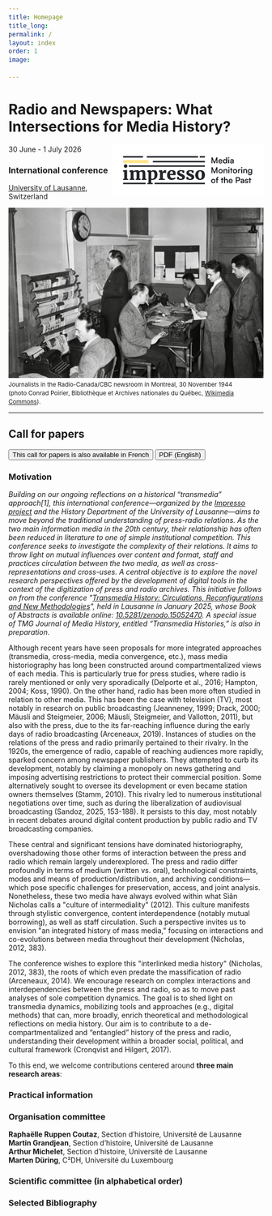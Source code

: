 ```yaml
---
title: Homepage
title_long: 
permalink: /
layout: index
order: 1
image: 

---
```


# Radio and Newspapers: What Intersections for Media History?
<img src="images/impresso.png" alt="image" width="300" height="auto" align="right">
30 June - 1 July 2026

### International conference
[University of Lausanne](https://impresso.github.io/radio-and-newspapers-conference/practical), Switzerland

![Radio and Newspapers Conference](images/radio_and_newspapers_conference_2026.jpg)
<small>Journalists in the Radio-Canada/CBC newsroom in Montreal, 30 November 1944<br>(photo Conrad Poirier, Bibliothèque et Archives nationales du Québec, [Wikimedia Commons](https://commons.wikimedia.org/wiki/File:CBC_journalists_in_Montreal.jpg)).</small>

<hr>

## Call for papers
<button class="button button1" onclick="window.location.href='https://impresso.github.io/radio-and-newspapers-conference/fr';">This call for papers is also available in French</button> <button class="button button1" onclick="window.location.href='files/xxxx.pdf';">PDF (English)</button>

### Motivation

_Building on our ongoing reflections on a historical “transmedia” approach[1], this international conference—organized by the [Impresso project](https://impresso-project.ch/) and the History Department of the University of Lausanne—aims to move beyond the traditional understanding of press-radio relations. As the two main information media in the 20th century, their relationship has often been reduced in literature to one of simple institutional competition. This conference seeks to investigate the complexity of their relations. It aims to throw light on mutual influences over content and format, staff and practices circulation between the two media, as well as cross-representations and cross-uses. A central objective is to explore the novel research perspectives offered by the development of digital tools in the context of the digitization of press and radio archives. This initiative follows on from the conference "[Transmedia History: Circulations, Reconfigurations and New Methodologies](https://impresso.github.io/transmedia/)", held in Lausanne in January 2025, whose Book of Abstracts is available online: [10.5281/zenodo.15052470](https://doi.org/10.5281/zenodo.15052470). A special issue of TMG Journal of Media History, entitled “Transmedia Histories,” is also in preparation._

Although recent years have seen proposals for more integrated approaches (transmedia, cross-media, media convergence, etc.), mass media historiography has long been constructed around compartmentalized views of each media. This is particularly true for press studies, where radio is rarely mentioned or only very sporadically (Delporte et al., 2016; Hampton, 2004; Koss, 1990). On the other hand, radio has been more often studied in relation to other media. This has been the case with television (TV), most notably in research on public broadcasting (Jeanneney, 1999; Drack, 2000; Mäusli and Steigmeier, 2006; Mäusli, Steigmeier, and Vallotton, 2011), but also with the press, due to the its far-reaching influence during the early days of radio broadcasting (Arceneaux, 2019). Instances of studies on the relations of the press and radio primarily pertained to their rivalry. In the 1920s, the emergence of radio, capable of reaching audiences more rapidly, sparked concern among newspaper publishers. They attempted to curb its development, notably by claiming a monopoly on news gathering and imposing advertising restrictions to protect their commercial position. Some alternatively sought to oversee its development or even became station owners themselves (Stamm, 2010). This rivalry led to numerous institutional negotiations over time, such as during the liberalization of audiovisual broadcasting (Sandoz, 2025, 153-188). It persists to this day, most notably in recent debates around digital content production by public radio and TV broadcasting companies.

These central and significant tensions have dominated historiography, overshadowing those other forms of interaction between the press and radio which remain largely underexplored. The press and radio differ profoundly in terms of medium (written vs. oral), technological constraints, modes and means of production/distribution, and archiving conditions—which pose specific challenges for preservation, access, and joint analysis. Nonetheless, these two media have always evolved within what Siân Nicholas calls a "culture of intermediality" (2012). This culture manifests through stylistic convergence, content interdependence (notably mutual borrowing), as well as staff circulation. Such a perspective invites us to envision "an integrated history of mass media," focusing on interactions and co-evolutions between media throughout their development (Nicholas, 2012, 383).

The conference wishes to explore this "interlinked media history" (Nicholas, 2012, 383), the roots of which even predate the massification of radio (Arceneaux, 2014). We encourage research on complex interactions and interdependencies between the press and radio, so as to move past analyses of sole competition dynamics. The goal is to shed light on transmedia dynamics, mobilizing tools and approaches (e.g., digital methods) that can, more broadly, enrich theoretical and methodological reflections on media history. Our aim is to contribute to a de-compartmentalized and “entangled” history of the press and radio, understanding their development within a broader social, political, and cultural framework (Cronqvist and Hilgert, 2017).

To this end, we welcome contributions centered around **three main research areas**:

#### 





### Practical information

### Organisation committee
**Raphaëlle Ruppen Coutaz**, Section d’histoire, Université de Lausanne<br>
**Martin Grandjean**, Section d’histoire, Université de Lausanne<br>
**Arthur Michelet**, Section d’histoire, Université de Lausanne<br>
**Marten Düring**, C²DH, Université du Luxembourg<br>

### Scientific committee (in alphabetical order)

### Selected Bibliography

